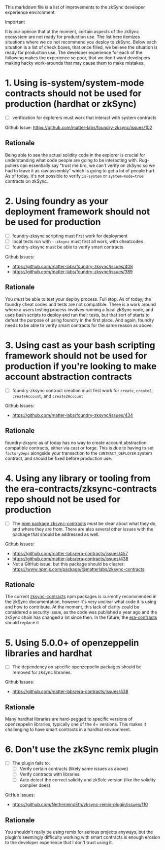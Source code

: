 This markdown file is a list of improvements to the zkSync developer experience environment. 

> [!IMPORTANT]  
> It is our opinion that at the moment, certain aspects of the zkSync ecosystem are not ready for production use. The list here itemizes situations where we do not recommend you deploy to zkSync. Below each situation is a list of check boxes, that once filled, we believe the situation is ready for production use. The developer experience for each of the following makes the experience so poor, that we don't want developers making hacky work-arounds that may cause them to make mistakes. 

# 1. Using is-system/system-mode contracts should not be used for production (hardhat or zkSync)
- [ ] verification for explorers must work that interact with system contracts

Github Issue: https://github.com/matter-labs/foundry-zksync/issues/102

## Rationale 
Being able to see the actual solidity code in the explorer is crucial for understanding what code people are going to be interacting with. Rug-pullers can essentially say "trust me bro, we can't verify on zkSync so we had to leave it as raw assembly" which is going to get a lot of people hurt. As of today, it's not possible to verify `is-system` or `system-mode=true` contracts on zkSync.

# 2. Using foundry as your deployment framework should not be used for production
- [ ] foundry-zksync scripting must first work for deployment 
- [ ] local tests run with `--zksync` must first all work, with cheatcodes 
- [ ] foundry-zksync must be able to verify smart contracts

Github Issues: 
- https://github.com/matter-labs/foundry-zksync/issues/408
- https://github.com/matter-labs/foundry-zksync/issues/389

## Rationale 
You *must* be able to test your deploy process. Full stop. As of today, the foundry cheat codes and tests are not compatible. There is a work around where a users testing process involves running a local zkSync node, and uses bash scripts to deploy and run their tests, but that sort of starts to defeat the purpose of using foundry in the first place. And again, foundry needs to be able to verify smart contracts for the same reason as above. 

# 3. Using cast as your bash scripting framework should not be used for production if you're looking to make account abstraction contracts
- [ ] foundry-zksync contract creation must first work for `create`, `create2`, `createAccount`, and `create2Account`

Github Issues:
- https://github.com/matter-labs/foundry-zksync/issues/434

## Rationale
foundry-zksync as of today has no way to create account abstraction compatible contracts, either via cast or forge. This is due to having to set `factoryDeps` alongside your transaction to the `CONTRACT_DEPLOYER` system contract, and should be fixed before production use. 

# 4. Using any library or tooling from the era-contracts/zksync-contracts repo should not be used for production
- [ ] The [npm package zksync-contracts](https://www.npmjs.com/package/@matterlabs/zksync-contracts) must be clear about what they do, and where they are from. There are also several other issues with the package that should be addressed as well. 

Github Issues:
- https://github.com/matter-labs/era-contracts/issues/457
- https://github.com/matter-labs/era-contracts/issues/438
- Not a GitHub issue, but this package should be clearer: https://www.npmjs.com/package/@matterlabs/zksync-contracts

## Rationale
The current [zksync-contracts](https://www.npmjs.com/package/@matterlabs/zksync-contracts) npm packages is currently recommended in the zkSync documentation, however it's very unclear what code it is using and how to contribute. At the moment, this lack of clarity could be considered a security issue, as the code was published a year ago and the zkSync chain has changed a lot since then. In the future, the [era-contracts](https://github.com/matter-labs/era-contracts) should replace it

# 5. Using 5.0.0+ of openzeppelin libraries and hardhat 
- [ ] The dependency on specific openzeppelin packages should be removed for zksync libraries.

Github Issues:
- https://github.com/matter-labs/era-contracts/issues/438

## Rationale
Many hardhat libraries are hard-pegged to specific versions of openzeppelin libraries, typically one of the 4+ versions. This makes it challenging to have smart contracts in a hardhat environment. 

# 6. Don't use the zkSync remix plugin
- [ ] The plugin fails to:
  - [ ] Verify certain contracts (likely same issues as above)
  - [ ] Verify contracts with libraries
  - [ ] Auto detect the correct solidity and zkSolc version (like the solidity compiler does)

GitHub Issues:
- https://github.com/NethermindEth/zksync-remix-plugin/issues/110

## Rationale
You shouldn't really be using remix for serious projects anyways, but the plugin's seemingly difficulty working with smart contracts is enough erosion to the developer experience that I don't trust using it. 
